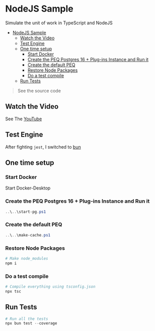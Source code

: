 # NodeJS Sample

Simulate the unit of work in TypeScript and NodeJS

- [NodeJS Sample](#nodejs-sample)
  - [Watch the Video](#watch-the-video)
  - [Test Engine](#test-engine)
  - [One time setup](#one-time-setup)
    - [Start Docker](#start-docker)
    - [Create the PEQ Postgres 16 + Plug-ins Instance and Run it](#create-the-peq-postgres-16--plug-ins-instance-and-run-it)
    - [Create the default PEQ](#create-the-default-peq)
    - [Restore Node Packages](#restore-node-packages)
    - [Do a test compile](#do-a-test-compile)
  - [Run Tests](#run-tests)

> See the source code

## Watch the Video

See The [YouTube](https://www.youtube.com/watch?v=d0OfD_Dq17M)

## Test Engine

After fighting `jest`, I switched to [bun](https://bun.sh/reference/bun/test)

## One time setup

### Start Docker

Start Docker-Desktop

### Create the PEQ Postgres 16 + Plug-ins Instance and Run it

```powershell
..\..\start-pg.ps1
```

### Create the default PEQ

```powershell
..\..\make-cache.ps1
```

### Restore Node Packages

```powershell
# Make node_modules
npm i
```

### Do a test compile

```powershell
# Compile everything using tsconfig.json
npx tsc
```

## Run Tests

```powershell
# Run all the tests
npx bun test --coverage
```

